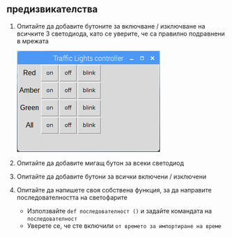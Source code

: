 ## предизвикателства

1. Опитайте да добавите бутоните за включване / изключване на всичките 3 светодиода, като се уверите, че са правилно подравнени в мрежата
    
    ![](images/guizero-4.png)

2. Опитайте да добавите мигащ бутон за всеки светодиод

3. Опитайте да добавите бутони за всички включени / изключени

4. Опитайте да напишете своя собствена функция, за да направите последователността на светофарите
    
    - Използвайте `def последователност ()` и задайте командата на `последователност`
    - Уверете се, че сте включили `от времето за импортиране на време`